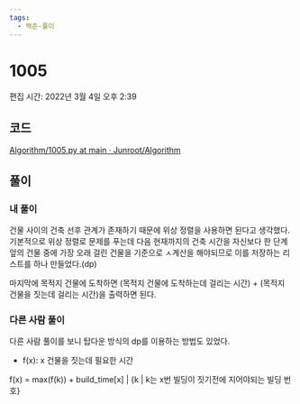 ```yaml
---
tags:
  - 백준-풀이
---
```

# 1005

편집 시간: 2022년 3월 4일 오후 2:39

## 코드

[Algorithm/1005.py at main · Junroot/Algorithm](https://github.com/Junroot/Algorithm/blob/main/baekjoon/1005.py)

## 풀이

### 내 풀이

건물 사이의 건축 선후 관계가 존재하기 때문에 위상 정렬을 사용하면 된다고 생각했다. 기본적으로 위상 정렬로 문제를 푸는데 다음 현재까지의 건축 시간을 자신보다 한 단계 앞의 건물 중에 가장 오래 걸린 건물을 기준으로 ㅅ계산을 해야되므로 이를 저장하는 리스트를 하나 만들었다.(dp)

마지막에 목적지 건물에 도착하면 (목적지 건물에 도착하는데 걸리는 시간) + (목적지 건물을 짓는데 걸리는 시간)을 출력하면 된다.

### 다른 사람 풀이

다른 사람 풀이를 보니 탑다운 방식의 dp를 이용하는 방법도 있었다. 

- f(x): x 건물을 짓는데 필요한 시간

f(x) = max(f(k)) + build_time[x] | {k | k는 x번 빌딩이 짓기전에 지어야되는 빌딩 번호}